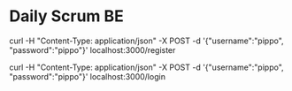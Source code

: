 # Daily Scrum BE

curl -H "Content-Type: application/json" -X POST -d '{"username":"pippo", "password":"pippo"}' localhost:3000/register

curl -H "Content-Type: application/json" -X POST -d '{"username":"pippo", "password":"pippo"}' localhost:3000/login

